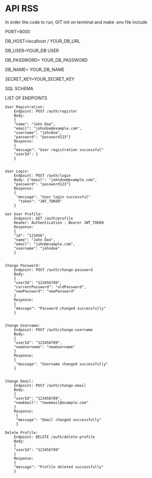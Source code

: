 # API RSS

<p> In order the code to run, 
  GIT init on terminal and make .env file include</p>
  
<p>PORT=8000</p>
<p>DB_HOST=localhost / YOUR_DB_URL</p>
<p>DB_USER=YOUR_DB USER</p>
<p>DB_PASSWORD= YOUR_DB_PASSWORD</p>
<p>DB_NAME= YOUR_DB_NAME</p>
<p>SECRET_KEY=YOUR_SECRET_KEY</p>

<p> SQL SCHEMA </p>
    

<p>LIST OF ENDPOINTS <br>
  
    User Registration:
        Endpoint: POST /auth/register
        Body:
        {
        "name": "John Doe", 
        "email": "johndoe@example.com", 
        "username": "johndoe", 
        "password": "password123"}
        Response: 
        {
        "message": "User registration successful"
        "userId": 1
        }


    User Login:
        Endpoint: POST /auth/login
        Body: {"email": "johndoe@example.com", 
        "password": "password123"}
        Response:
        {
         "message": "User login successful"
          "token": "JWT_TOKEN"
        }

    Get User Profile:
        Endpoint: GET /auth/profile
        Header: Authentication : Bearer JWT_TOKEN
        Response: 
        {
        "id": "123456",
        "name": "John Doe",
        "email": "john@example.com",
        "username": "johndoe"
        }

        
    Change Password:
        Endpoint: POST /auth/change-password
        Body:
        { 
        "userId": "123456789", 
        "currentPassword": "oldPassword", 
        "newPassword": "newPassword"
        }
        Response:
        {
        "message": "Password changed successfully"
        }


    Change Username:
        Endpoint: POST /auth/change-username
        Body:
        {
        "userId": "123456789", 
        "newUsername": "newUsername"
        }
        Response:
        {
         "message": "Username changed successfully"
        }


    Change Email:
        Endpoint: POST /auth/change-email
        Body:
        { 
        "userId": "123456789", 
        "newEmail": "newemail@example.com"
        }
        Response:
         {
         "message": "Email changed successfully"
         }

    Delete Profile:
        Endpoint: DELETE /auth/delete-profile
        Body:
        { 
        "userId": "123456789"
        }
        Response:
        {
        "message": "Profile deleted successfully"
        }

  </p>
